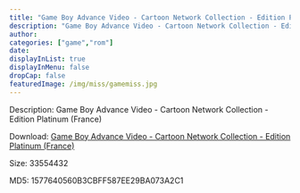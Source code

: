 ```yaml
---
title: "Game Boy Advance Video - Cartoon Network Collection - Edition Platinum (France)"
description: "Game Boy Advance Video - Cartoon Network Collection - Edition Platinum (France)"
author: 
categories: ["game","rom"]
date: 
displayInList: true
displayInMenu: false
dropCap: false
featuredImage: /img/miss/gamemiss.jpg
---
```


Description: Game Boy Advance Video - Cartoon Network Collection - Edition Platinum (France)

Download: <a style="text-decoration:underline;" href="https://mega.nz/#!meYmRKha!Amtr3tBydEcYsgS3Hjn_o1xEPJKJTwl28wN1RS_RlN8" target = "_blank" rel = "nofollow" > Game Boy Advance Video - Cartoon Network Collection - Edition Platinum (France)</a>

Size: 33554432

MD5: 1577640560B3CBFF587EE29BA073A2C1

